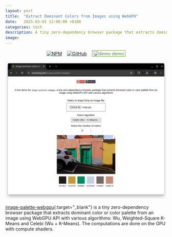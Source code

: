 ```yaml
---
layout: post
title:  "Extract Dominant Colors from Images using WebGPU"
date:   2025-03-01 12:00:00 +0100
categories: tech
description: A tiny zero-dependency browser package that extracts dominant color or color palette from an image using WebGPU API with various algorithms 
image: 
---
```


<style>
    .shield-container {
        display: flex;
        justify-content: center;
        align-items: center;
        gap: 16px;
        margin-bottom: 16px;
    }

    .demo-link {
        height: 20px;
        display: flex;
        gap: 4px;
        background-color: #fff;
        border: 1px solid #51942a;
        color: #51942a !important;
        text-decoration: none !important;
        padding: 2px 4px;
        font-size: 14px;
        line-height: 16px;
        box-sizing: border-box;
    }

    .demo-link img {
        height: 100%;
    }
</style>


<div class="shield-container">
    <a
        href="https://npmjs.com/package/image-palette-webgpu"
        target="_blank"
    >
        <img
            src="https://img.shields.io/badge/NPM-cb3837?logo=npm&style=flat-square"
            alt="NPM"
        >
    </a>
    <a
        href="https://github.com/IvanLudvig/image-palette-webgpu"
        target="_blank"
    >
        <img
            src="https://img.shields.io/badge/GitHub-24292f.svg?logo=github&style=flat-square"
            alt="GitHub"
        >
    </a>
    <a
        href="/image-palette-webgpu"
        target="_blank"
        class="demo-link"
    >
        <img
            src="../favicon.ico"
            alt="demo"
        >
        demo
    </a>
</div>

<img src="/assets/img/image-palette-webgpu-demo.png" alt="image-palette-webgpu-demo" />
<br/>

[image-palette-webgpu](/image-palette-webgpu){:target="_blank"} is a tiny zero-dependency browser package that extracts dominant color or color palette from an image using WebGPU API with various algorithms: Wu, Weighted-Square K-Means and Celebi (Wu + K-Means). The computations are done on the GPU with compute shaders.

